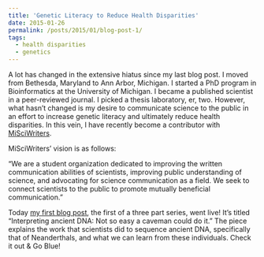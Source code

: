 ```yaml
---
title: 'Genetic Literacy to Reduce Health Disparities'
date: 2015-01-26
permalink: /posts/2015/01/blog-post-1/
tags:
  - health disparities
  - genetics
---
```


A lot has changed in the extensive hiatus since my last blog post. I moved from Bethesda, Maryland to Ann Arbor, Michigan. 
I started a PhD program in Bioinformatics at the University of Michigan. I became a published scientist in a peer-reviewed journal. 
I picked a thesis laboratory, er, two. However, what hasn’t changed is my desire to communicate science to the public in an effort to 
increase genetic literacy and ultimately reduce health disparities. In this vein, I have recently become a contributor with [MiSciWriters](https://misciwriters.com).

MiSciWriters’ vision is as follows:

“We are a student organization dedicated to improving the written communication abilities of scientists, 
improving public understanding of science, and advocating for science communication as a field.
We seek to connect scientists to the public to promote mutually beneficial communication.”

Today [my first blog post](https://misciwriters.com/2016/08/30/interpreting-ancient-dna-not-so-easy-a-caveman-could-do-it/), the first of a three part series, went live! 
It’s titled “Interpreting ancient DNA: Not so easy a caveman could do it.” 
The piece explains the work that scientists did to sequence ancient DNA, specifically that of Neanderthals, and
what we can learn from these individuals. Check it out & Go Blue!
